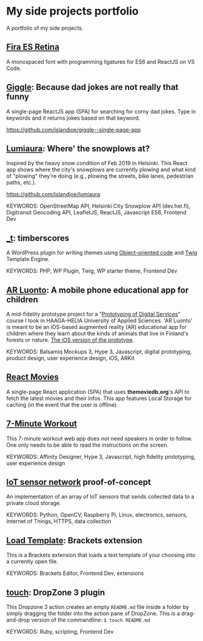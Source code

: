 
# My side projects portfolio
A portfolio of my side projects.

## [Fira ES Retina](https://github.com/islandjoe/firaes-retina)

A monospaced font with programming ligatures for ES6 and ReactJS on VS Code. 

## [Giggle](https://compendium.xyz/portfolio/giggle): Because dad jokes are not really that funny

A single-page ReactJS app (SPA) for searching for corny dad jokes. Type in keywords and it returns jokes based on that keyword.

https://github.com/islandjoe/giggle--single-page-app

## [Lumiaura](https://compendium.xyz/portfolio/lumiaura): Where' the snowplows at?

Inspired by the heavy snow condition of Feb 2019 in Helsinki. This React app shows where the city's snowplows are currently plowing and what kind of "plowing" they're doing (e.g., plowing the streets, bike lanes, pedestrian paths, etc.).

https://github.com/islandjoe/lumiaura

KEYWORDS: OpenStreetMap API, Helsinki City Snowplow API (dev.hel.fi), Digitransit Geocoding API, LeafletJS, ReactJS, Javascript ES6, Frontend Dev

## [_t](/islandjoe/_t): timberscores

A WordPress plugin for writing themes using [Object-oriented code](https://github.com/timber/timber) and [Twig](https://twig.symfony.com) Template Engine. 

KEYWORDS: PHP, WP Plugin, Twig, WP starter theme, Frontend Dev

## [AR Luonto](https://compendium.xyz/portfolio/ar-prototype/): A mobile phone educational app for children

A mid-fidelity prototype project for a "[Prototyping of Digital Services](http://www.haaga-helia.fi/en/opinto-opas/opintojaksokuvaukset/DIG4TF003)" course I took in HAAGA-HELIA University of Applied Sciences. 'AR Luonto' is meant to be an iOS-based augmented reality (AR) educational app for children where they learn about the kinds of animals that live in Finland's forests or nature. [The iOS version of the prototype](https://youtu.be/QvIqrxR0PvY).

KEYWORDS: Balsamiq Mockups 3, Hype 3, Javascript, digital prototyping, product design, user experience design, iOS, ARKit

## [React Movies](https://compendium.xyz/portfolio/movies/)

A single-page React application (SPA) that uses __themoviedb.org__'s API to fetch the latest movies and their infos. This app features Local Storage for caching (in the event that the user is offline).

## [7-Minute Workout](https://compendium.xyz/portfolio/7-minute-workout/)

This 7-minute workout web app does not need speakers in order to follow. One only needs to be able to read the instructions on the screen. 

KEYWORDS: Affinity Designer, Hype 3, Javascript, high fidelity prototyping, user experience design


## [IoT sensor network](https://github.com/islandjoe/IoT-sensor-network) proof-of-concept

An implementation of an array of IoT sensors that sends collected data to a private cloud storage.

KEYWORDS: Python, OpenCV, Raspberry Pi, Linux, electronics, sensors, Internet of Things, HTTPS, data collection

## [Load Template](/islandjoe/load-template): Brackets extension

This is a Brackets extension that loads a text template of your choosing into a currently open file.

KEYWORDS: Brackets Editor, Frontend Dev, extensions

## [touch](/islandjoe/touch-markdown-readme): DropZone 3 plugin

This Dropzone 3 action creates an empty `README.md` file inside a folder by simply dragging the folder into the action pane of DropZone. This is a drag-and-drop version of the commandline: `$ touch README.md`

KEYWORDS: Ruby, scripting, Frontend Dev
